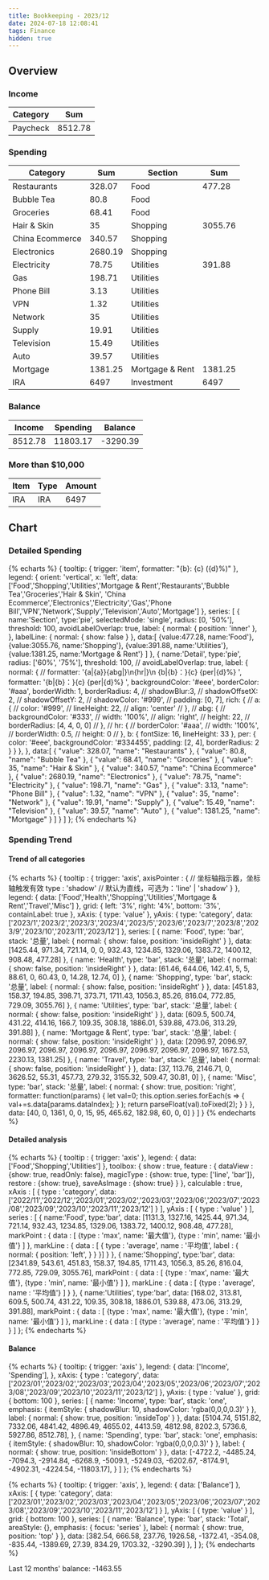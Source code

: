 ```yaml
---
title: Bookkeeping - 2023/12
date: 2024-07-18 12:08:41
tags: Finance
hidden: true
---
```


## Overview

### Income

| Category         | Sum     |
| ---------------- | ------- |
| Paycheck         | 8512.78 |

### Spending

| Category         | Sum     | Section         | Sum     |
| ---------------- | ------- | --------------- | ------- |
| Restaurants      | 328.07  | Food            | 477.28  |
| Bubble Tea       | 80.8    | Food            |         |
| Groceries        | 68.41   | Food            |         |
| Hair & Skin      | 35      | Shopping        | 3055.76 |
| China Ecommerce  | 340.57  | Shopping        |         |
| Electronics      | 2680.19 | Shopping        |         |
| Electricity      | 78.75   | Utilities       | 391.88  |
| Gas              | 198.71  | Utilities       |         |
| Phone Bill       | 3.13    | Utilities       |         |
| VPN              | 1.32    | Utilities       |         |
| Network          | 35      | Utilities       |         |
| Supply           | 19.91   | Utilities       |         |
| Television       | 15.49   | Utilities       |         |
| Auto             | 39.57   | Utilities       |         |
| Mortgage         | 1381.25 | Mortgage & Rent | 1381.25 |
| IRA              | 6497    | Investment      | 6497    |

### Balance

| Income  | Spending | Balance   |
| ------- | -------- | --------- |
| 8512.78 | 11803.17 | \-3290.39 |

### More than $10,000

| Item | Type | Amount |
| ---- | ---- | ------ |
| IRA  | IRA  | 6497   |

## Chart

### Detailed Spending

{% echarts %}
{
    tooltip: {
        trigger: 'item',
        formatter: "{b}: {c} ({d}%)"
    },
    legend: {
        orient: 'vertical',
        x: 'left',
        data:['Food','Shopping','Utilities','Mortgage & Rent','Restaurants','Bubble Tea','Groceries','Hair & Skin',
        'China Ecommerce','Electronics','Electricity','Gas','Phone Bill','VPN','Network','Supply','Television','Auto','Mortgage']
    },
    series: [
        {
            name:'Section',
            type:'pie',
            selectedMode: 'single',
            radius: [0, '50%'],
            threshold: 100,
            avoidLabelOverlap: true,
            label: {
                normal: {
                    position: 'inner'
                },
            },
            labelLine: {
                normal: {
                    show: false
                }
            },
            data:[
                {value:477.28, name:'Food'},
                {value:3055.76, name:'Shopping'},
                {value:391.88, name:'Utilities'},
                {value:1381.25, name:'Mortgage & Rent'}
            ]
        },
        {
            name:'Detail',
            type:'pie',
            radius: ['60%', '75%'],
            threshold: 100,
            // avoidLabelOverlap: true,
            label: {
                normal: {
                    // formatter: '{a|{a}}{abg|}\n{hr|}\n  {b|{b}：}{c}  {per|{d}%}  ',
                    formatter: '{b|{b}：}{c}  {per|{d}%}  ',
                    backgroundColor: '#eee',
                    borderColor: '#aaa',
                    borderWidth: 1,
                    borderRadius: 4,
                    // shadowBlur:3,
                    // shadowOffsetX: 2,
                    // shadowOffsetY: 2,
                    // shadowColor: '#999',
                    // padding: [0, 7],
                    rich: {
                        // a: {
                        //    color: '#999',
                        //    lineHeight: 22,
                        //    align: 'center'
                        // },
                        // abg: {
                        //     backgroundColor: '#333',
                        //     width: '100%',
                        //     align: 'right',
                        //     height: 22,
                        //     borderRadius: [4, 4, 0, 0]
                        // },
                        // hr: {
                        //    borderColor: '#aaa',
                        //    width: '100%',
                        //    borderWidth: 0.5,
                        //    height: 0
                        // },
                        b: {
                            fontSize: 16,
                            lineHeight: 33
                        },
                        per: {
                            color: '#eee',
                            backgroundColor: '#334455',
                            padding: [2, 4],
                            borderRadius: 2
                        }
                    }
                },
            },
            data:[
                { "value": 328.07, "name": "Restaurants" },
                { "value": 80.8, "name": "Bubble Tea" },
                { "value": 68.41, "name": "Groceries" },
                { "value": 35, "name": "Hair & Skin" },
                { "value": 340.57, "name": "China Ecommerce" },
                { "value": 2680.19, "name": "Electronics" },
                { "value": 78.75, "name": "Electricity" },
                { "value": 198.71, "name": "Gas" },
                { "value": 3.13, "name": "Phone Bill" },
                { "value": 1.32, "name": "VPN" },
                { "value": 35, "name": "Network" },
                { "value": 19.91, "name": "Supply" },
                { "value": 15.49, "name": "Television" },
                { "value": 39.57, "name": "Auto" },
                { "value": 1381.25, "name": "Mortgage" }
            ]
        }
    ]
};
{% endecharts %}

### Spending Trend

#### Trend of all categories

{% echarts %}
{
    tooltip : {
        trigger: 'axis',
        axisPointer : {            // 坐标轴指示器，坐标轴触发有效
            type : 'shadow'        // 默认为直线，可选为：'line' | 'shadow'
        }
    },
    legend: {
        data: ['Food','Health','Shopping','Utilities','Mortgage & Rent','Travel','Misc']
    },
    grid: {
        left: '3%',
        right: '4%',
        bottom: '3%',
        containLabel: true
    },
    xAxis:  {
        type: 'value'
    },
    yAxis: {
        type: 'category',
        data: ['2023/1','2023/2','2023/3','2023/4','2023/5','2023/6','2023/7','2023/8','2023/9','2023/10','2023/11','2023/12']
    },
    series: [
        {
            name: 'Food',
            type: 'bar',
            stack: '总量',
            label: {
                normal: {
                    show: false,
                    position: 'insideRight'
                }
            },
            data: [1425.44, 971.34, 721.14, 0, 0, 932.43, 1234.85, 1329.06, 1383.72, 1400.12, 908.48, 477.28]
        },
        {
            name: 'Health',
            type: 'bar',
            stack: '总量',
            label: {
                normal: {
                    show: false,
                    position: 'insideRight'
                }
            },
            data: [61.46, 644.06, 142.41, 5, 5, 88.61, 0, 60.43, 0, 14.28, 12.74, 0]
        },
        {
            name: 'Shopping',
            type: 'bar',
            stack: '总量',
            label: {
                normal: {
                    show: false,
                    position: 'insideRight'
                }
            },
            data: [451.83, 158.37, 194.85, 398.71, 373.71, 1711.43, 1056.3, 85.26, 816.04, 772.85, 729.09, 3055.76]
        },
        {
            name: 'Utilities',
            type: 'bar',
            stack: '总量',
            label: {
                normal: {
                    show: false,
                    position: 'insideRight'
                }
            },
            data: [609.5, 500.74, 431.22, 414.16, 166.7, 109.35, 308.18, 1886.01, 539.88, 473.06, 313.29, 391.88]
        },
        {
            name: 'Mortgage & Rent',
            type: 'bar',
            stack: '总量',
            label: {
                normal: {
                    show: false,
                    position: 'insideRight'
                }
            },
            data: [2096.97, 2096.97, 2096.97, 2096.97, 2096.97, 2096.97, 2096.97, 2096.97, 2096.97, 1672.53, 2230.13, 1381.25]
        },
        {
            name: 'Travel',
            type: 'bar',
            stack: '总量',
            label: {
                normal: {
                    show: false,
                    position: 'insideRight'
                }
            },
            data: [37, 113.76, 2146.71, 0, 3626.52, 55.31, 457.73, 279.32, 3155.32, 509.47, 30.81, 0]
        },
        {
            name: 'Misc',
            type: 'bar',
            stack: '总量',
            label: {
                normal: {
                    show: true,
                    position: 'right',
                    formatter: function(params) {
                        let val=0;
                        this.option.series.forEach(s => {
                            val+=s.data[params.dataIndex];
                        } );
                        return parseFloat(val).toFixed(2);
                    }
                }
            },
            data: [40, 0, 1361, 0, 0, 15, 95, 465.62, 182.98, 60, 0, 0]
        }
    ]
}
{% endecharts %}

#### Detailed analysis

{% echarts %}
{
    tooltip : {
        trigger: 'axis'
    },
    legend: {
        data:['Food','Shopping','Utilities']
    },
    toolbox: {
        show : true,
        feature : {
            dataView : {show: true, readOnly: false},
            magicType : {show: true, type: ['line', 'bar']},
            restore : {show: true},
            saveAsImage : {show: true}
        }
    },
    calculable : true,
    xAxis : [
        {
            type : 'category',
            data: ['2022/11','2022/12','2023/01','2023/02','2023/03','2023/06','2023/07','2023/08','2023/09','2023/10','2023/11','2023/12']
        }
    ],
    yAxis : [
        {
            type : 'value'
        }
    ],
    series : [
        {
            name:'Food',
            type:'bar',
            data: [1131.3, 1327.16, 1425.44, 971.34, 721.14, 932.43, 1234.85, 1329.06, 1383.72, 1400.12, 908.48, 477.28],
            markPoint : {
                data : [
                    {type : 'max', name: '最大值'},
                    {type : 'min', name: '最小值'}
                ]
            },
            markLine : {
                data : [
                {
                    type : 'average',
                    name : '平均值',
                    label : {
                        normal: {
                            position: 'left',
                        }
                    }
                }]
            }
        },
        {
            name:'Shopping',
            type:'bar',
            data: [2341.89, 543.61, 451.83, 158.37, 194.85, 1711.43, 1056.3, 85.26, 816.04, 772.85, 729.09, 3055.76],
            markPoint : {
                data : [
                    {type : 'max', name: '最大值'},
                    {type : 'min', name: '最小值'}
                ]
            },
            markLine : {
                data : [
                    {type : 'average', name : '平均值'}
                ]
            }
        },
        {
            name:'Utilities',
            type:'bar',
            data: [168.02, 313.81, 609.5, 500.74, 431.22, 109.35, 308.18, 1886.01, 539.88, 473.06, 313.29, 391.88],
            markPoint : {
                data : [
                    {type : 'max', name: '最大值'},
                    {type : 'min', name: '最小值'}
                ]
            },
            markLine : {
                data : [
                    {type : 'average', name : '平均值'}
                ]
            }
        }
    ]
};
{% endecharts %}

#### Balance

{% echarts %}
{
    tooltip: {
        trigger: 'axis'
    },
    legend: {
        data: ['Income', 'Spending'],
    },
    xAxis: {
        type : 'category',
        data: ['2023/01','2023/02','2023/03','2023/04','2023/05','2023/06','2023/07','2023/08','2023/09','2023/10','2023/11','2023/12']
    },
    yAxis: {
        type : 'value'
    },
    grid: {
        bottom: 100
    },
    series: [
        {
            name: 'Income',
            type: 'bar',
            stack: 'one',
            emphasis: {
                itemStyle: {
                    shadowBlur: 10,
                    shadowColor: 'rgba(0,0,0,0.3)'
                }
            },
            label: {
                normal: {
                    show: true,
                    position: 'insideTop'
                }
            },
            data: [5104.74, 5151.82, 7332.06, 4841.42, 4896.49, 4655.02, 4413.59, 4812.98, 8202.3, 5736.6, 5927.86, 8512.78],
        },
        {
            name: 'Spending',
            type: 'bar',
            stack: 'one',
            emphasis: {
                itemStyle: {
                    shadowBlur: 10,
                    shadowColor: 'rgba(0,0,0,0.3)'
                }
            },
            label: {
                normal: {
                    show: true,
                    position: 'insideBottom'
                }
            },
            data: [-4722.2, -4485.24, -7094.3, -2914.84, -6268.9, -5009.1, -5249.03, -6202.67, -8174.91, -4902.31, -4224.54, -11803.17],
        }
    ]
};
{% endecharts %}

{% echarts %}
{
    tooltip: {
        trigger: 'axis',
    },
    legend: {
        data: ['Balance']
    },
    xAxis: [
        {
            type: 'category',
            data: ['2023/01','2023/02','2023/03','2023/04','2023/05','2023/06','2023/07','2023/08','2023/09','2023/10','2023/11','2023/12']
        }
    ],
    yAxis: [
        {
            type: 'value'
        }
    ],
    grid: {
        bottom: 100
    },
    series: [
        {
            name: 'Balance',
            type: 'bar',
            stack: 'Total',
            areaStyle: {},
            emphasis: {
                focus: 'series'
            },
            label: {
                normal: {
                    show: true,
                    position: 'top'
                }
            },
            data: [382.54, 666.58, 237.76, 1926.58, -1372.41, -354.08, -835.44, -1389.69, 27.39, 834.29, 1703.32, -3290.39]
        },
    ]
};
{% endecharts %}

Last 12 months' balance: -1463.55
